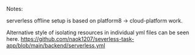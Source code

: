 Notes:

serverless offline setup is based on platform8 -> cloud-platform work.

Alternative style of isolating resources in individual yml files can be seen here. https://github.com/naok1207/severless-task-app/blob/main/backend/serverless.yml

